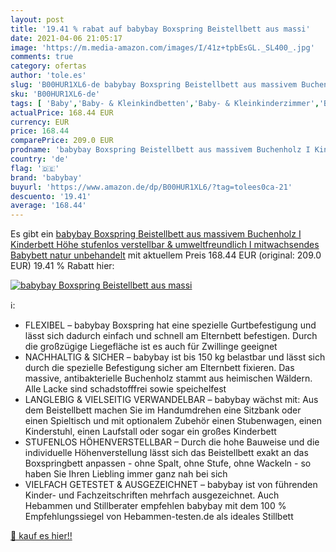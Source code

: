 ```yaml
---
layout: post
title: '19.41 % rabat auf babybay Boxspring Beistellbett aus massi'
date: 2021-04-06 21:05:17
image: 'https://m.media-amazon.com/images/I/41z+tpbEsGL._SL400_.jpg'
comments: true
category: ofertas
author: 'tole.es'
slug: 'B00HUR1XL6-de babybay Boxspring Beistellbett aus massivem Buchenholz I...'
sku: 'B00HUR1XL6-de'
tags: [ 'Baby','Baby- & Kleinkindbetten','Baby- & Kleinkinderzimmer','Baby-Produkte','Kleinkindbetten','Möbel für Baby- & Kleinkinderzimmer','babybay', ]
actualPrice: 168.44 EUR
currency: EUR
price: 168.44
comparePrice: 209.0 EUR
prodname: 'babybay Boxspring Beistellbett aus massivem Buchenholz I Kinderbett Höhe stufenlos verstellbar & umweltfreundlich I mitwachsendes Babybett  natur unbehandelt'
country: 'de'
flag: '🇩🇪'
brand: 'babybay'
buyurl: 'https://www.amazon.de/dp/B00HUR1XL6/?tag=tolees0ca-21'
descuento: '19.41'
average: '168.44'
---
```


Es gibt ein [babybay Boxspring Beistellbett aus massivem Buchenholz I Kinderbett Höhe stufenlos verstellbar & umweltfreundlich I mitwachsendes Babybett  natur unbehandelt](https://www.amazon.de/dp/B00HUR1XL6/?tag=tolees0ca-21) mit aktuellem Preis 168.44 EUR (original: 209.0 EUR) 19.41 % Rabatt hier:

[![babybay Boxspring Beistellbett aus massi](https://m.media-amazon.com/images/I/41z+tpbEsGL._SL400_.jpg)](https://www.amazon.de/dp/B00HUR1XL6/?tag=tolees0ca-21)

ℹ️:

- FLEXIBEL – babybay Boxspring hat eine spezielle Gurtbefestigung und lässt sich dadurch einfach und schnell am Elternbett befestigen. Durch die großzügige Liegefläche ist es auch für Zwillinge geeignet
- NACHHALTIG & SICHER – babybay ist bis 150 kg belastbar und lässt sich durch die spezielle Befestigung sicher am Elternbett fixieren. Das massive, antibakterielle Buchenholz stammt aus heimischen Wäldern. Alle Lacke sind schadstofffrei sowie speichelfest
- LANGLEBIG & VIELSEITIG VERWANDELBAR – babybay wächst mit: Aus dem Beistellbett machen Sie im Handumdrehen eine Sitzbank oder einen Spieltisch und mit optionalem Zubehör einen Stubenwagen, einen Kinderstuhl, einen Laufstall oder sogar ein großes Kinderbett
- STUFENLOS HÖHENVERSTELLBAR – Durch die hohe Bauweise und die individuelle Höhenverstellung lässt sich das Beistellbett exakt an das Boxspringbett anpassen - ohne Spalt, ohne Stufe, ohne Wackeln - so haben Sie Ihren Liebling immer ganz nah bei sich
- VIELFACH GETESTET & AUSGEZEICHNET – babybay ist von führenden Kinder- und Fachzeitschriften mehrfach ausgezeichnet. Auch Hebammen und Stillberater empfehlen babybay mit dem 100 % Empfehlungssiegel von Hebammen-testen.de als ideales Stillbett

[🛒 kauf es hier!!](https://www.amazon.de/dp/B00HUR1XL6/?tag=tolees0ca-21)
